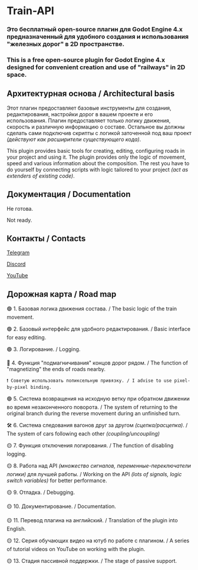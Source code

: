 # Train-API

### Это бесплатный open-source плагин для Godot Engine 4.x предназначенный для удобного создания и использования "железных дорог" в 2D пространстве.
### This is a free open-source plugin for Godot Engine 4.x designed for convenient creation and use of "railways" in 2D space.


## Архитектурная основа / Architectural basis
Этот плагин предоставляет базовые инструменты для создания, редактирования, настройки дорог в вашем проекте и его использования. Плагин предоставляет только логику движения, скорость и различную информацию о составе. Остальное вы должны сделать сами подключив скрипты с логикой заточенной под ваш проект *(действуют как расширители существующего кода)*.

This plugin provides basic tools for creating, editing, configuring roads in your project and using it. The plugin provides only the logic of movement, speed and various information about the composition. The rest you have to do yourself by connecting scripts with logic tailored to your project *(act as extenders of existing code)*.


## Документация / Documentation
Не готова.

Not ready.


## Контакты / Contacts
[Telegram](https://t.me/sphere_games)

[Discord](https://discord.gg/UnJnGHNbBp)

[YouTube](https://www.youtube.com/@miskler)


## Дорожная карта / Road map
🟢 1. Базовая логика движения состава. / The basic logic of the train movement.

🟢 2. Базовый интерфейс для удобного редактирования. / Basic interface for easy editing.

🟢 3. Логирование. / Logging.

🔴 4. Функция "подмагничивания" концов дорог рядом. / The function of "magnetizing" the ends of roads nearby.

	❗ Советую использовать попиксельную привязку. / I advise to use pixel-by-pixel binding.

🟢 5. Система возвращения на исходную ветку при обратном движении во время незаконченного поворота. / The system of returning to the original branch during the reverse movement during an unfinished turn.

🛠️ 6. Система следования вагонов друг за другом *(сцепка/расцепка)*. / The system of cars following each other *(coupling/uncoupling)*

🟡 7. Функция отключения логирования. / The function of disabling logging.

🟡 8. Работа над API *(множество сигналов, переменные-переключатели логики)* для лучшей работы. / Working on the API *(lots of signals, logic switch variables)* for better performance.

🟡 9. Отладка. / Debugging.

🟡 10. Документирование. / Documentation.

🟡 11. Перевод плагина на английский. / Translation of the plugin into English.

🟡 12. Серия обучающих видео на ютуб по работе с плагином. / A series of tutorial videos on YouTube on working with the plugin.

🟡 13. Стадия пассивной поддержки. / The stage of passive support.
